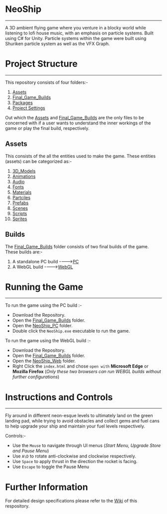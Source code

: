 # NeoShip
***
A 3D ambient flying game where you venture in a blocky world while listening to lofi house music, with an emphasis on particle systems. Built using C# for Unity. Particle systems within the game were built using Shuriken particle system as well as the VFX Graph.

# Project Structure
***
This repository consists of four folders:-

1. [Assets](Assets)
2. [Final_Game_Builds](Final_Game_Builds)
3. [Packages](Packages)
4. [Project Settings](ProjectSettings)

Out which the [Assets](Assets) and [Final_Game_Builds](Final_Game_Builds) are the only files to be concerned with if a user wants to understand the inner workings of the game or play the final build, respectively.

## Assets
This consists of the all the entities used to make the game. These entities (assets) can be categorized as:-
1. [3D_Models](Assets/3D_Models)
2. [Animations](Assets/Animations)
3. [Audio](Assets/Audio)
4. [Fonts](Assets/Fonts)
5. [Materials](Assets/Materials)
6. [Partciles](Assets/Particles)
7. [Prefabs](Assets/Prefabs)
8. [Scenes](Assets/Scenes)
9. [Scripts](Assets/Scripts)
10. [Sprites](Assets/Sprites) 

## Builds
The [Final_Game_Builds](Final_Game_Builds) folder consists of two final builds of the game. These builds are:-

1. A standalone PC build ---->[PC](Final_Game_Builds/NeoShip_PC)
2. A WebGL build         ---->[WebGL](Final_Game_Builds/NeoShip_Web)

# Running the Game
***
To run the game using the PC build :-

- Download the Repository.
- Open the [Final_Game_Builds](Final_Game_Builds) folder.
- Open the [NeoShip_PC](Final_Game_Builds/NeoShip_PC) folder.
- Double click the `NeoShip.exe` executable to run the game.

To run the game using the WebGL build :-

- Download the Repository.
- Open the [Final_Game_Builds](Final_Game_Builds) folder.
- Open the [NeoShip_Web](Final_Game_Builds/NeoShip_Web) folder.
- Right Click the `index.html` and chose `open with` **Microsoft Edge** or **Mozilla Firefox** (*Only these two browsers can run WEBGL builds without further configurations*)

# Instructions and Controls
***
Fly around in different neon-esque levels to ultimately land on the green landing pad, while trying to avoid obstacles and collect gems and fuel cans to help upgrade your ship and maintain your fuel levels respectively. 

Controls:-
- Use the `Mouse` to navigate through UI menus (*Start Menu, Upgrade Store and Pause Menu*) 
- Use `A\D` to rotate anti-clockwise and clockwise respectively.
- Use `Space` to apply thrust in the direction the rocket is facing.
- Use `Escape` to toggle the Pause Menu

# Further Information

For detailed design specifications please refer to the [Wiki](https://github.com/HishamJaffar98/NeoShip/wiki/NeoShip-Design) of this respository.
